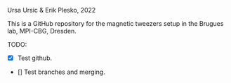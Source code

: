 Ursa Ursic & Erik Plesko, 2022

This is a GitHub repository for the magnetic tweezers setup in the Brugues lab, MPI-CBG, Dresden. 


TODO:
- [x] Test github.
- [] Test branches and merging.



